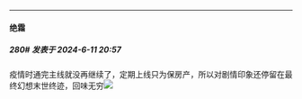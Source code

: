 ﻿
*****

####  绝霜  
##### 280#       发表于 2024-6-11 20:57

疫情时通完主线就没再继续了，定期上线只为保房产，所以对剧情印象还停留在最终幻想末世终迹，回味无穷<img src="https://static.saraba1st.com/image/smiley/face2017/074.png" referrerpolicy="no-referrer">

